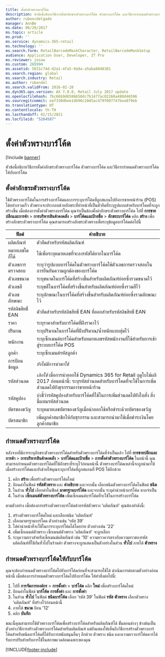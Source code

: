 ```yaml
---
title: ตั้งค่าตัวพรางบาร์โค้ด
description: หัวข้อนี้อธิบายวิธีการตั้งค่าอักขระตัวพรางบาร์โค้ด ตัวพรางบาร์โค้ด และวิธีการกำหนดตัวพรางบาร์โค้ดให้กับบาร์โค้ด
author: rubencdelgado
manager: AnnBe
ms.date: 06/20/2017
ms.topic: article
ms.prod: ''
ms.service: dynamics-365-retail
ms.technology: ''
ms.search.form: RetailBarcodeMaskCharacter, RetailBarcodeMaskSetup
audience: Application User, Developer, IT Pro
ms.reviewer: josaw
ms.custom: 265994
ms.assetid: 5831c74d-d2a1-4fa5-9a9a-a5aba8848381
ms.search.region: global
ms.search.industry: Retail
ms.author: rubendel
ms.search.validFrom: 2016-02-28
ms.dyn365.ops.version: AX 7.0.0, Retail July 2017 update
ms.openlocfilehash: 7bc66b9d6586650dc7b1477ac02260a480d46596
ms.sourcegitcommit: eaf330dbee1db96c20d5ac479f007747bea079eb
ms.translationtype: HT
ms.contentlocale: th-TH
ms.lasthandoff: 02/15/2021
ms.locfileid: "5264587"
---
```

# <a name="set-up-bar-code-masks"></a>ตั้งค่าตัวพรางบาร์โค้ด

[!include [banner](includes/banner.md)]

หัวข้อนี้อธิบายวิธีการตั้งค่าอักขระตัวพรางบาร์โค้ด ตัวพรางบาร์โค้ด และวิธีการกำหนดตัวพรางบาร์โค้ดให้กับบาร์โค้ด

## <a name="set-up-bar-code-mask-characters"></a>ตั้งค่าอักขระตัวพรางบาร์โค้ด

ใช้ตัวพรางบาร์โค้ดในการสร้างบาร์โค้ดและการระบุบาร์โค้ดที่ถูกสแกนไปยังการขายหน้าร้าน (POS) ได้อย่างรวดเร็ว ตัวพรางจะประกอบด้วยอักขระที่ทำหน้าที่เป็นตัวยึดที่ระบุรูปแบบสำหรับบาร์โคดที่จะถูกสร้างขึ้น เมื่อต้องการตั้งค่าตัวพรางบาร์โค้ด คุณจำเป็นต้องตั้งค่าอักขระตัวพรางบาร์โค้ด ไปที่ **การขายปลีกและการค้า** &gt; **การบริหารสินค้าคงคลัง** &gt; **บาร์โค้ดและป้ายชื่อ** &gt; **อักขระบาร์โค้ด** คลิก **สร้าง** เพื่อสร้างอักขระตัวพรางบาร์โค้ด คุณสามารถสร้างอักขระตัวพรางเพื่อระบุข้อมูลบาร์โค้ดต่อไปนี้

| ฟิลด์            | คำอธิบาย |
|------------------|-------------|
| ผลิตภัณฑ์          | ตัวยึดสำหรับรหัสผลิตภัณฑ์ |
| หมายเลขใดก็ได้       | ใช้เพื่อระบุหมายเลขที่จะลงรหัสได้ยากในบาร์โค้ด |
| ตัวเลขการตรวจสอบ      | ระบุว่ารูปแบบบาร์โค้ดในตัวพรางบาร์โค้ดใช้ตัวเลขการตรวจสอบในการยืนยันความถูกต้องของบาร์โค้ด |
| ตัวเลขขนาด       | ระบุขนาดในบาร์โค้ดที่สร้างขึ้นสำหรับผลิตภัณฑ์ย่อยซึ่งรวมขนาดไว้ |
| ตัวเลขสี      | ระบุขสีในบาร์โค้ดที่สร้างขึ้นสำหรับผลิตภัณฑ์ย่อยซึ่งรวมสีไว้ |
| ตัวเลขลักษณะ      | ระบุลักษณะในบาร์โค้ดที่สร้างขึ้นสำหรับผลิตภัณฑ์ย่อยซึ่งรวมลักษณะไว้ |
| รหัสลิขสิทธิ์ EAN | ตัวยึดสำหรับรหัสลิขสิทธิ์ EAN ที่ออกสำหรับรหัสลิขสิทธิ์ EAN |
| ราคา            | ระบุราคาสำหรับบาร์โค้ดที่ฝังราคาไว้ |
| ปริมาณ         | ระบุปริมาณในบาร์โค้ดที่ฝังปริมาณ/น้ำหนักแบบสุ่มไว้ |
| พนักงาน         | ระบุเซ็กเมนต์บาร์โค้ดสำหรับหมายเลขรหัสพนักงานที่ใช้สำหรับการเข้าสู่ระบบบาร์โค้ด POS |
| ลูกค้า         | ระบุเซ็กเมนต์รหัสลูกค้า |
| การป้อนข้อมูล       | *ยังไม่มีการนำมาใช้* |
| รหัสส่วนลด    | *เลิกใช้* เมื่อการนำออกใช้ Dynamics 365 for Retail ฤดูใบไม้ผลิ 2017 ก่อนหน้านี้: ระบุรหัสส่วนลดสำหรับบาร์โคดที่จะใช้ในการเพิ่มส่วนลดไปยังธุรกรรมการขายหน้าร้าน |
| รหัสคูปอง      | บ่งชี้ว่ารหัสคูปองสำหรับบาร์โค้ดที่ใช้ในการเพิ่มส่วนลดไปยังใบสั่ง สิ่งนี้แทนรหัสส่วนลด |
| บัตรของขวัญ        | ระบุหมายเลขบัตรของขวัญเมื่อนำออกใช้หรือชำระด้วยบัตรของขวัญ |
| บัตรสมาชิก     | เพิ่มลูกค้าสมาชิกให้กับธุรกรรม และสามารถนำมาใช้เมื่อชำระเงินโดยลูกค้าสมาชิก |

## <a name="define-bar-code-masks"></a>กำหนดตัวพรางบาร์โค้ด

หลังจากที่มีการระบุอักขระตัวพรางบาร์โค้ดสำหรับตัวพรางบาร์โค้ดที่จำเป็นแล้ว ไปที่ **การขายปลีกและการค้า** &gt; **การบริหารสินค้าคงคลัง** &gt; **บาร์โค้ดและป้ายชื่อ** &gt; **การตั้งค่าตัวพรางบาร์โค้ด** ในหน้านี้ คุณสามารถกำหนดตัวพรางบาร์โค้ดที่ใช้อักขระที่ระบุไว้ก่อนหน้านี้ ตัวพรางบาร์โค้ดเหล่านี้จะถูกนำมาใช้เมื่อสร้างบาร์โค้ดและยังช่วยให้คุณระบุบาร์โค้ดที่ถูกสแกนที่ POS ได้อีกด้วย

1. คลิก **สร้าง** เพื่อสร้างตัวพรางบาร์โค้ดใหม่
2. ป้อนค่าในฟิลด์ **รหัสตัวพราง** และ **คำอธิบาย** และจากนั้น เลือกชนิดตัวพรางบาร์โค้ดในฟิลด์ **ชนิด**
3. ในส่วน **ทั่วไป** เลือกค่าในฟิลด์ **มาตรฐานบาร์โค้ด** และจากนั้น ระบุคำนำหน้าบาร์โค้ด หากจำเป็น
4. ในส่วน **เซ็กเมนต์ตัวพรางบาร์โค้ด** เพิ่มเซ็กเมนต์บาร์โค้ดที่จะใช้ในการสร้างบาร์โค้ด

ตามตัวอย่าง เมื่อต้องการสร้างตัวพรางบาร์โค้ดด้วยรหัสตัวพราง 'ผลิตภัณฑ์' คุณต้องทำดังนี้:

1. สร้างตัวพรางบาร์โค้ดใหม่ และเลือกชนิด 'ผลิตภัณฑ์'
2. เลือกมาตรฐานบาร์โคด ตัวอย่างเช่น 'รหัส 39'
3. ใส่คำนำหน้าที่จะใช้ในการระบุบาร์โค้ดได้โดยง่าย ตัวอย่างเช่น '22'
4. เพิ่มเซ็กเมนต์ตัวพราง เซ็กเมนต์ตัวพราง 'ผลิตภัณฑ์' จะถูกเลือก
5. ระบุความยาวสำหรับเซ็กเมนต์ผลิตภัณฑ์ เช่น '10' ความยาวควรตรงกับความยาวของรหัสผลิตภัณฑ์ที่ใช้กันทั่วไปในร้านค้า ตัวพรางจะถูกแสดงเป็นตัวอย่างในส่วน **ทั่วไป** ภายใต้ **ตัวพราง**

## <a name="assign-bar-code-masks-to-bar-codes"></a>กำหนดตัวพรางบาร์โค้ดให้กับบาร์โค้ด

คุณจะต้องกำหนดตัวพรางบาร์โค้ดไปยังบาร์โค้ดก่อนที่จะสามารถใช้ได้ ดำเนินการต่อตามตัวอย่างก่อนหน้านี้ เมื่อต้องการกำหนดตัวพรางบาร์โค้ดไปยังบาร์โค้ด ให้ทำสิ่งต่อไปนี้:

1. ไปที่ **การจัดการองค์กร** &gt; **การตั้งค่า** &gt; **บาร์โค้ด** คลิก **ใหม่** เพื่อสร้างบาร์โค้ดใหม่
2. ป้อนค่าในฟิลด์ **บาร์โค้ด** **การตั้งค่า** และ **การตั้งค่า**
3. ในส่วน **ทั่วไป** ในฟิลด์ **ชนิดบาร์โค้ด** เลือก ‘รหัส 39’ ในฟิลด์ **รหัส** **ตัวพราง** เลือกตัวพราง 'ผลิตภัณฑ์' ที่สร้างไว้ก่อนหน้านี้
4. ภายใต้ **ขนาด** ป้อน '12'
5. คลิก **บันทึก**

ขณะนี้คุณสามารถใช้ตัวพรางบาร์โค้ดเพื่อสร้างบาร์โค้ดสำหรับผลิตภัณฑ์ได้ ขั้นตอนต่างๆ ข้างต้นเป็นตัวอย่างวิธีการสร้างตัวพรางบาร์โค้ดสำหรับผลิตภัณฑ์ แต่ยังแสดงให้เห็นถึงวิธีการสร้างตัวพรางบาร์โค้ดสำหรับชนิดบาร์โค้ดที่ได้รับการสนับสนุนอื่นๆ อีกด้วย ตัวพราง ชนิด และความยาวบาร์โค้ดควรได้รับการปรับสำหรับการใช้ในสภาพแวดล้อมเฉพาะของคุณ


[!INCLUDE[footer-include](../includes/footer-banner.md)]
